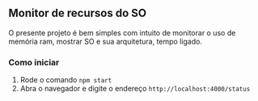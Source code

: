 ## Monitor de recursos do SO
O presente projeto é bem simples com intuito de monitorar o uso de memória ram, mostrar SO e sua arquitetura, tempo ligado.

### Como iniciar
1. Rode o comando ```npm start```
2. Abra o navegador e digite o endereço ```http://localhost:4000/status```